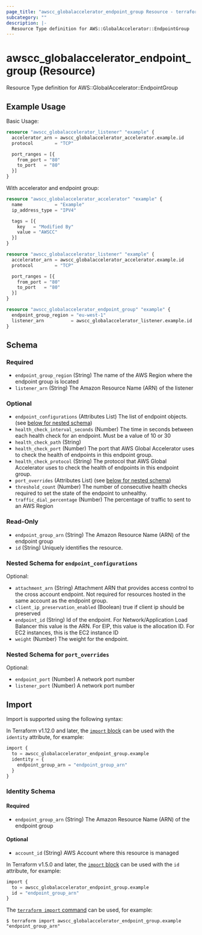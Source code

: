 ```yaml
---
page_title: "awscc_globalaccelerator_endpoint_group Resource - terraform-provider-awscc"
subcategory: ""
description: |-
  Resource Type definition for AWS::GlobalAccelerator::EndpointGroup
---
```


# awscc_globalaccelerator_endpoint_group (Resource)

Resource Type definition for AWS::GlobalAccelerator::EndpointGroup

## Example Usage

Basic Usage:
```terraform
resource "awscc_globalaccelerator_listener" "example" {
  accelerator_arn = awscc_globalaccelerator_accelerator.example.id
  protocol        = "TCP"

  port_ranges = [{
    from_port = "80"
    to_port   = "80"
  }]
}
```

With accelerator and endpoint group:
```terraform
resource "awscc_globalaccelerator_accelerator" "example" {
  name            = "Example"
  ip_address_type = "IPV4"

  tags = [{
    key   = "Modified By"
    value = "AWSCC"
  }]
}

resource "awscc_globalaccelerator_listener" "example" {
  accelerator_arn = awscc_globalaccelerator_accelerator.example.id
  protocol        = "TCP"

  port_ranges = [{
    from_port = "80"
    to_port   = "80"
  }]
}

resource "awscc_globalaccelerator_endpoint_group" "example" {
  endpoint_group_region = "eu-west-1"
  listener_arn          = awscc_globalaccelerator_listener.example.id
}
```

<!-- schema generated by tfplugindocs -->
## Schema

### Required

- `endpoint_group_region` (String) The name of the AWS Region where the endpoint group is located
- `listener_arn` (String) The Amazon Resource Name (ARN) of the listener

### Optional

- `endpoint_configurations` (Attributes List) The list of endpoint objects. (see [below for nested schema](#nestedatt--endpoint_configurations))
- `health_check_interval_seconds` (Number) The time in seconds between each health check for an endpoint. Must be a value of 10 or 30
- `health_check_path` (String)
- `health_check_port` (Number) The port that AWS Global Accelerator uses to check the health of endpoints in this endpoint group.
- `health_check_protocol` (String) The protocol that AWS Global Accelerator uses to check the health of endpoints in this endpoint group.
- `port_overrides` (Attributes List) (see [below for nested schema](#nestedatt--port_overrides))
- `threshold_count` (Number) The number of consecutive health checks required to set the state of the endpoint to unhealthy.
- `traffic_dial_percentage` (Number) The percentage of traffic to sent to an AWS Region

### Read-Only

- `endpoint_group_arn` (String) The Amazon Resource Name (ARN) of the endpoint group
- `id` (String) Uniquely identifies the resource.

<a id="nestedatt--endpoint_configurations"></a>
### Nested Schema for `endpoint_configurations`

Optional:

- `attachment_arn` (String) Attachment ARN that provides access control to the cross account endpoint. Not required for resources hosted in the same account as the endpoint group.
- `client_ip_preservation_enabled` (Boolean) true if client ip should be preserved
- `endpoint_id` (String) Id of the endpoint. For Network/Application Load Balancer this value is the ARN.  For EIP, this value is the allocation ID.  For EC2 instances, this is the EC2 instance ID
- `weight` (Number) The weight for the endpoint.


<a id="nestedatt--port_overrides"></a>
### Nested Schema for `port_overrides`

Optional:

- `endpoint_port` (Number) A network port number
- `listener_port` (Number) A network port number

## Import

Import is supported using the following syntax:

In Terraform v1.12.0 and later, the [`import` block](https://developer.hashicorp.com/terraform/language/import) can be used with the `identity` attribute, for example:

```terraform
import {
  to = awscc_globalaccelerator_endpoint_group.example
  identity = {
    endpoint_group_arn = "endpoint_group_arn"
  }
}
```

<!-- schema generated by tfplugindocs -->
### Identity Schema

#### Required

- `endpoint_group_arn` (String) The Amazon Resource Name (ARN) of the endpoint group

#### Optional

- `account_id` (String) AWS Account where this resource is managed

In Terraform v1.5.0 and later, the [`import` block](https://developer.hashicorp.com/terraform/language/import) can be used with the `id` attribute, for example:

```terraform
import {
  to = awscc_globalaccelerator_endpoint_group.example
  id = "endpoint_group_arn"
}
```

The [`terraform import` command](https://developer.hashicorp.com/terraform/cli/commands/import) can be used, for example:

```shell
$ terraform import awscc_globalaccelerator_endpoint_group.example "endpoint_group_arn"
```